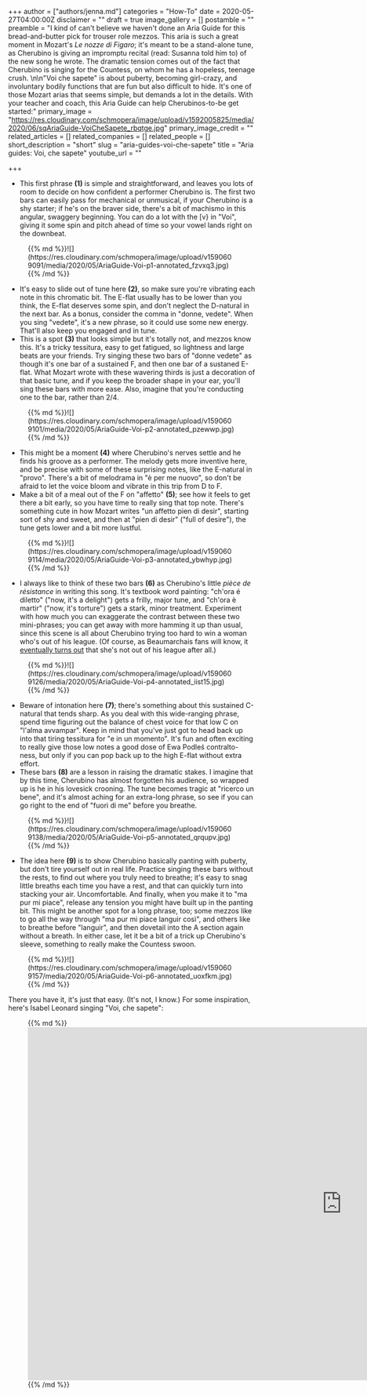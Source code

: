 +++
author = ["authors/jenna.md"]
categories = "How-To"
date = 2020-05-27T04:00:00Z
disclaimer = ""
draft = true
image_gallery = []
postamble = ""
preamble = "I kind of can't believe we haven't done an Aria Guide for this bread-and-butter pick for trouser role mezzos. This aria is such a great moment in Mozart's _Le nozze di Figaro_; it's meant to be a stand-alone tune, as Cherubino is giving an impromptu recital (read: Susanna told him to) of the new song he wrote. The dramatic tension comes out of the fact that Cherubino is singing for the Countess, on whom he has a hopeless, teenage crush. \n\n\"Voi che sapete\" is about puberty, becoming girl-crazy, and involuntary bodily functions that are fun but also difficult to hide. It's one of those Mozart arias that seems simple, but demands a lot in the details. With your teacher and coach, this Aria Guide can help Cherubinos-to-be get started:"
primary_image = "https://res.cloudinary.com/schmopera/image/upload/v1592005825/media/2020/06/sqAriaGuide-VoiCheSapete_rbqtge.jpg"
primary_image_credit = ""
related_articles = []
related_companies = []
related_people = []
short_description = "short"
slug = "aria-guides-voi-che-sapete"
title = "Aria guides: Voi, che sapete"
youtube_url = ""

+++
* This first phrase **(1)** is simple and straightforward, and leaves you lots of room to decide on how confident a performer Cherubino is. The first two bars can easily pass for mechanical or unmusical, if your Cherubino is a shy starter; if he's on the braver side, there's a bit of machismo in this angular, swaggery beginning. You can do a lot with the \[v} in "Voi", giving it some spin and pitch ahead of time so your vowel lands right on the downbeat.

<figure data-type="image">{{% md %}}![](https://res.cloudinary.com/schmopera/image/upload/v1590609091/media/2020/05/AriaGuide-Voi-p1-annotated_fzvxq3.jpg){{% /md %}}

</figure>

* It's easy to slide out of tune here **(2)**, so make sure you're vibrating each note in this chromatic bit. The E-flat usually has to be lower than you think, the E-flat deserves some spin, and don't neglect the D-natural in the next bar. As a bonus, consider the comma in "donne, vedete". When you sing "vedete", it's a new phrase, so it could use some new energy. That'll also keep you engaged and in tune.
* This is a spot **(3)** that looks simple but it's totally not, and mezzos know this. It's a tricky tessitura, easy to get fatigued, so lightness and large beats are your friends. Try singing these two bars of "donne vedete" as though it's one bar of a sustained F, and then one bar of a sustaned E-flat. What Mozart wrote with these wavering thirds is just a decoration of that basic tune, and if you keep the broader shape in your ear, you'll sing these bars with more ease. Also, imagine that you're conducting one to the bar, rather than 2/4.

<figure data-type="image">{{% md %}}![](https://res.cloudinary.com/schmopera/image/upload/v1590609101/media/2020/05/AriaGuide-Voi-p2-annotated_pzewwp.jpg){{% /md %}}

</figure>

* This might be a moment **(4)** where Cherubino's nerves settle and he finds his groove as a performer. The melody gets more inventive here, and be precise with some of these surprising notes, like the E-natural in "provo". There's a bit of melodrama in "è per me nuovo", so don't be afraid to let the voice bloom and vibrate in this trip from D to F.
* Make a bit of a meal out of the F on "affetto" **(5)**; see how it feels to get there a bit early, so you have time to really sing that top note. There's something cute in how Mozart writes "un affetto pien di desir", starting sort of shy and sweet, and then at "pien di desir" ("full of desire"), the tune gets lower and a bit more lustful.

<figure data-type="image">{{% md %}}![](https://res.cloudinary.com/schmopera/image/upload/v1590609114/media/2020/05/AriaGuide-Voi-p3-annotated_ybwhyp.jpg){{% /md %}}

</figure>

* I always like to think of these two bars **(6)** as Cherubino's little _pièce de résistance_ in writing this song. It's textbook word painting: "ch'ora é diletto" ("now, it's a delight") gets a frilly, major tune, and "ch'ora è martir" ("now, it's torture") gets a stark, minor treatment. Experiment with how much you can exaggerate the contrast between these two mini-phrases; you can get away with more hamming it up than usual, since this scene is all about Cherubino trying too hard to win a woman who's out of his league. (Of course, as Beaumarchais fans will know, it [eventually turns out](https://en.wikipedia.org/wiki/The_Guilty_Mother) that she's not out of his league after all.)

<figure data-type="image">{{% md %}}![](https://res.cloudinary.com/schmopera/image/upload/v1590609126/media/2020/05/AriaGuide-Voi-p4-annotated_iist15.jpg){{% /md %}}

</figure>

* Beware of intonation here **(7)**; there's something about this sustained C-natural that tends sharp. As you deal with this wide-ranging phrase, spend time figuring out the balance of chest voice for that low C on "l'alma avvampar". Keep in mind that you've just got to head back up into that tiring tessitura for "e in un momento". It's fun and often exciting to really give those low notes a good dose of Ewa Podleś contralto-ness, but only if you can pop back up to the high E-flat without extra effort.
* These bars **(8)** are a lesson in raising the dramatic stakes. I imagine that by this time, Cherubino has almost forgotten his audience, so wrapped up is he in his lovesick crooning. The tune becomes tragic at "ricerco un bene", and it's almost aching for an extra-long phrase, so see if you can go right to the end of "fuori di me" before you breathe.

<figure data-type="image">{{% md %}}![](https://res.cloudinary.com/schmopera/image/upload/v1590609138/media/2020/05/AriaGuide-Voi-p5-annotated_qrqupv.jpg){{% /md %}}

</figure>

* The idea here **(9)** is to show Cherubino basically panting with puberty, but don't tire yourself out in real life. Practice singing these bars without the rests, to find out where you truly need to breathe; it's easy to snag little breaths each time you have a rest, and that can quickly turn into stacking your air. Uncomfortable. And finally, when you make it to "ma pur mi piace", release any tension you might have built up in the panting bit. This might be another spot for a long phrase, too; some mezzos like to go all the way through "ma pur mi piace languir così", and others like to breathe before "languir", and then dovetail into the A section again without a breath. In either case, let it be a bit of a trick up Cherubino's sleeve, something to really make the Countess swoon.

<figure data-type="image">{{% md %}}![](https://res.cloudinary.com/schmopera/image/upload/v1590609157/media/2020/05/AriaGuide-Voi-p6-annotated_uoxfkm.jpg){{% /md %}}

</figure>

There you have it, it's just that easy. (It's not, I know.) For some inspiration, here's Isabel Leonard singing "Voi, che sapete":

<figure data-type="video">{{% md %}}<iframe width="1280" height="720" src="https://www.youtube.com/embed/mNRF-SEl27o" frameborder="0" allow="accelerometer; autoplay; encrypted-media; gyroscope; picture-in-picture" allowfullscreen></iframe>{{% /md %}}

</figure>